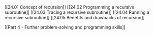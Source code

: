 [[24.01 Concept of recursion]]
[[24.02 Programming a recursive subroutine]]
[[24.03 Tracing a recursive subroutine]]
[[24.04 Running a recursive subroutine]]
[[24.05 Benefits and drawbacks of recursion]]

[[Part 4 - Further problem-solving and programming skills]]